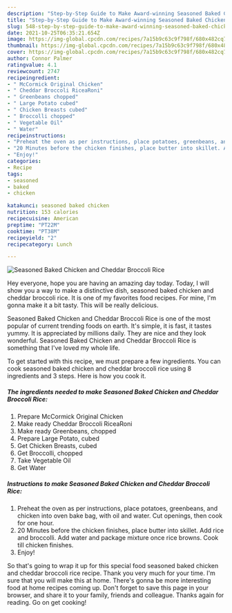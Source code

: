 ```yaml
---
description: "Step-by-Step Guide to Make Award-winning Seasoned Baked Chicken and Cheddar Broccoli Rice"
title: "Step-by-Step Guide to Make Award-winning Seasoned Baked Chicken and Cheddar Broccoli Rice"
slug: 548-step-by-step-guide-to-make-award-winning-seasoned-baked-chicken-and-cheddar-broccoli-rice
date: 2021-10-25T06:35:21.654Z
image: https://img-global.cpcdn.com/recipes/7a15b9c63c9f798f/680x482cq70/seasoned-baked-chicken-and-cheddar-broccoli-rice-recipe-main-photo.jpg
thumbnail: https://img-global.cpcdn.com/recipes/7a15b9c63c9f798f/680x482cq70/seasoned-baked-chicken-and-cheddar-broccoli-rice-recipe-main-photo.jpg
cover: https://img-global.cpcdn.com/recipes/7a15b9c63c9f798f/680x482cq70/seasoned-baked-chicken-and-cheddar-broccoli-rice-recipe-main-photo.jpg
author: Connor Palmer
ratingvalue: 4.1
reviewcount: 2747
recipeingredient:
- " McCormick Original Chicken"
- " Cheddar Broccoli RiceaRoni"
- " Greenbeans chopped"
- " Large Potato cubed"
- " Chicken Breasts cubed"
- " Broccolli chopped"
- " Vegetable Oil"
- " Water"
recipeinstructions:
- "Preheat the oven as per instructions, place potatoes, greenbeans, and chicken into oven bake bag, with oil and water. Cut openings, then cook for one hour."
- "20 Minutes before the chicken finishes, place butter into skillet. Add rice and broccolli. Add water and package mixture once rice browns. Cook till chicken finishes."
- "Enjoy!"
categories:
- Recipe
tags:
- seasoned
- baked
- chicken

katakunci: seasoned baked chicken 
nutrition: 153 calories
recipecuisine: American
preptime: "PT22M"
cooktime: "PT38M"
recipeyield: "2"
recipecategory: Lunch

---
```



![Seasoned Baked Chicken and Cheddar Broccoli Rice](https://img-global.cpcdn.com/recipes/7a15b9c63c9f798f/680x482cq70/seasoned-baked-chicken-and-cheddar-broccoli-rice-recipe-main-photo.jpg)

Hey everyone, hope you are having an amazing day today. Today, I will show you a way to make a distinctive dish, seasoned baked chicken and cheddar broccoli rice. It is one of my favorites food recipes. For mine, I'm gonna make it a bit tasty. This will be really delicious.



Seasoned Baked Chicken and Cheddar Broccoli Rice is one of the most popular of current trending foods on earth. It's simple, it is fast, it tastes yummy. It is appreciated by millions daily. They are nice and they look wonderful. Seasoned Baked Chicken and Cheddar Broccoli Rice is something that I've loved my whole life.


To get started with this recipe, we must prepare a few ingredients. You can cook seasoned baked chicken and cheddar broccoli rice using 8 ingredients and 3 steps. Here is how you cook it.

<!--inarticleads1-->

##### The ingredients needed to make Seasoned Baked Chicken and Cheddar Broccoli Rice:

1. Prepare  McCormick Original Chicken
1. Make ready  Cheddar Broccoli RiceaRoni
1. Make ready  Greenbeans, chopped
1. Prepare  Large Potato, cubed
1. Get  Chicken Breasts, cubed
1. Get  Broccolli, chopped
1. Take  Vegetable Oil
1. Get  Water




<!--inarticleads2-->

##### Instructions to make Seasoned Baked Chicken and Cheddar Broccoli Rice:

1. Preheat the oven as per instructions, place potatoes, greenbeans, and chicken into oven bake bag, with oil and water. Cut openings, then cook for one hour.
1. 20 Minutes before the chicken finishes, place butter into skillet. Add rice and broccolli. Add water and package mixture once rice browns. Cook till chicken finishes.
1. Enjoy!




So that's going to wrap it up for this special food seasoned baked chicken and cheddar broccoli rice recipe. Thank you very much for your time. I'm sure that you will make this at home. There's gonna be more interesting food at home recipes coming up. Don't forget to save this page in your browser, and share it to your family, friends and colleague. Thanks again for reading. Go on get cooking!
